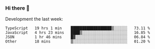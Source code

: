 ### Hi there 👋

Development the last week:
<!--START_SECTION:waka-->

```text
TypeScript   19 hrs 1 min    ██████████████████▒░░░░░░   73.11 %
JavaScript   4 hrs 23 mins   ████▒░░░░░░░░░░░░░░░░░░░░   16.85 %
JSON         1 hr 46 mins    █▓░░░░░░░░░░░░░░░░░░░░░░░   06.84 %
Other        18 mins         ▒░░░░░░░░░░░░░░░░░░░░░░░░   01.20 %
```

<!--END_SECTION:waka-->

<!--
**JASONPANGGO/jasonpanggo** is a ✨ _special_ ✨ repository because its `README.md` (this file) appears on your GitHub profile.

Here are some ideas to get you started:

- 🔭 I’m currently working on ...
- 🌱 I’m currently learning ...
- 👯 I’m looking to collaborate on ...
- 🤔 I’m looking for help with ...
- 💬 Ask me about ...
- 📫 How to reach me: ...
- 😄 Pronouns: ...
- ⚡ Fun fact: ...
-->
